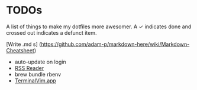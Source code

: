 # TODOs
A list of things to make my dotfiles more awesomer. A ✓ indicates done and crossed out indicates a defunct item.

[Write .md s] (https://github.com/adam-p/markdown-here/wiki/Markdown-Cheatsheet)

- auto-update on login
- [RSS Reader](https://github.com/swanson/stringer)
- brew bundle rbenv
- [TerminalVim.app](http://thepugautomatic.com/2015/02/open-in-iterm-vim-from-finder/)
